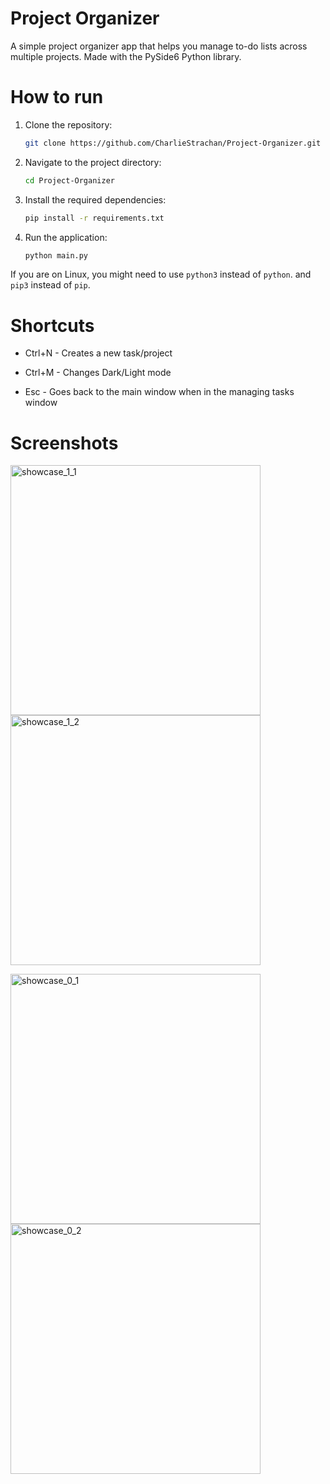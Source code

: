 # Project Organizer

A simple project organizer app that helps you manage to-do lists across multiple projects. Made with the PySide6 Python library.

# How to run
1. Clone the repository:
   ```bash
   git clone https://github.com/CharlieStrachan/Project-Organizer.git
   ```
2. Navigate to the project directory:
   ```bash
   cd Project-Organizer
   ```
3. Install the required dependencies:
   ```bash
   pip install -r requirements.txt
   ```
4. Run the application:
   ```bash
   python main.py
   ```

If you are on Linux, you might need to use `python3` instead of `python`. and `pip3` instead of `pip`.

# Shortcuts

* Ctrl+N - Creates a new task/project

* Ctrl+M - Changes Dark/Light mode

* Esc - Goes back to the main window when in the managing tasks window

# Screenshots

<img src="https://github.com/user-attachments/assets/3f72fe67-e68d-42e9-b8e9-d04c606d2ee8" alt="showcase_1_1" width="400"/> <img src="https://github.com/user-attachments/assets/05777f4c-0be0-4633-bc67-0eefbb876f9e" alt="showcase_1_2" width="400"/>

<img src="https://github.com/user-attachments/assets/a255a0ba-6ce6-4fc0-a444-4a8162e24108" alt="showcase_0_1" width="400"/> <img src="https://github.com/user-attachments/assets/dd115091-a0f8-47af-a660-94d8ff52d791" alt="showcase_0_2" width="400"/>
